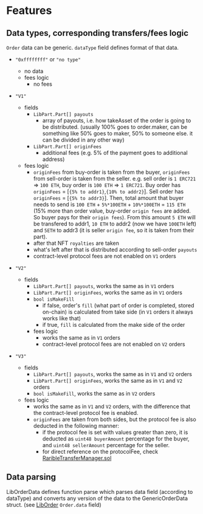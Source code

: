 # Features

## Data types, corresponding transfers/fees logic
`Order` data can be generic. `dataType` field defines format of that data.
- `"0xffffffff"` or `"no type"`
  - no data
  - fees logic
    - no fees 
- `"V1"`
  - fields
    - `LibPart.Part[] payouts`
      - array of payouts, i.e. how takeAsset of the order is going to be distributed. (usually 100% goes to order.maker, can be something like 50% goes to maker, 50% to someone else. it can be divided in any other way)
    - `LibPart.Part[] originFees`
      - additional fees (e.g. 5% of the payment goes to additional address)
  - fees logic
    - `originFees` from buy-order is taken from the buyer, `originFees` from sell-order is taken from the seller. e.g. sell order is `1 ERC721` => `100 ETH`, buy order is `100 ETH` => `1 ERC721`. Buy order has `originFees` = [`{5% to addr1}`,`{10% to addr2}`]. Sell order has `originFees` = [`{5% to addr3}`]. Then, total amount that buyer needs to send is `100 ETH` + `5%*100ETH` + `10%*100ETH` = `115 ETH` (15% more than order value, buy-order `origin fees` are added. So buyer pays for their `origin fees`). From this amount `5 ETH` will be transfered to addr1, `10 ETH` to addr2 (now we have `100ETH` left) and `5ETH` to addr3 (it is seller `origin fee`, so it is taken from their part).
    - after that NFT `royalties` are taken
    - what's left after that is distributed according to sell-order `payouts`
    - contract-level protocol fees are not enabled on `V1` orders

- `"V2"`
  - fields
    - `LibPart.Part[] payouts`, works the same as in `V1` orders
    - `LibPart.Part[] originFees`, works the same as in `V1` orders
    - `bool isMakeFill`
      - if false, order's `fill` (what part of order is completed, stored on-chain) is calculated from take side (in `V1` orders it always works like that)
      - if true, `fill` is calculated from the make side of the order
    - fees logic
      - works the same as in `V1` orders
      - contract-level protocol fees are not enabled on `V2` orders

- `"V3"`
  - fields
    - `LibPart.Part[] payouts`, works the same as in `V1` and `V2` orders
    - `LibPart.Part[] originFees`, works the same as in `V1` and `V2` orders
    - `bool isMakeFill`, works the same as in `V2` orders
  - fees logic
    - works the same as in `V1` and `V2` orders, with the difference that the contract-level protocol fee is enabled.
    - `originFees` are taken from both sides, but the protocol fee is also deducted in the following manner:
      - if the protocol fee is set with values greater than zero, it is deducted as `uint48 buyerAmount` percentage for the buyer, and `uint48 sellerAmount` percentage for the seller. 
      - for direct reference on the protocolFee, check [RaribleTransferManager.sol](../../../transfer-manager/contracts/RaribleTransferManager.sol)




## Data parsing

LibOrderData defines function parse which parses data field (according to dataType) and converts any version of the data to the GenericOrderData struct. 
(see [LibOrder](LibOrder.md) `Order.data` field)



